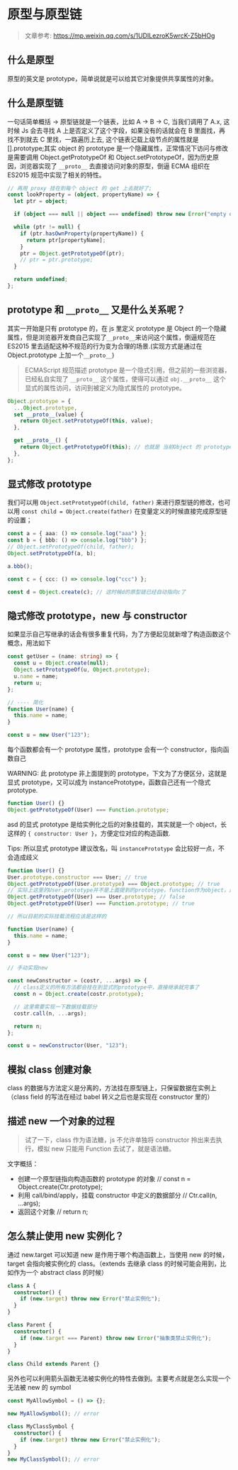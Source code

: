 # 原型与原型链

> 文章参考: https://mp.weixin.qq.com/s/1UDILezroK5wrcK-Z5bHOg

## 什么是原型

原型的英文是 prototype，简单说就是可以给其它对象提供共享属性的对象。

## 什么是原型链

一句话简单概括 -> 原型链就是一个链表，比如 A -> B -> C, 当我们调用了 A.x, 这时候 Js 会去寻找 A 上是否定义了这个字段，如果没有的话就会在 B 里面找，再找不到就去 C 里找，一路遍历上去, 这个链表记载上级节点的属性就是 [].prototype;其实 object 的 prototype 是一个隐藏属性，正常情况下访问与修改是需要调用 Object.getPrototypeOf 和 Object.setPrototypeOf，因为历史原因，浏览器实现了 `__proto__` 去直接访问对象的原型，倒逼 ECMA 组织在 ES2015 规范中实现了相关的特性。

```ts
// 再用 proxy 挂在到每个 object 的 get 上去就好了;
const lookProperty = (object, propertyName) => {
  let ptr = object;

  if (object === null || object === undefined) throw new Error("empty object");

  while (ptr != null) {
    if (ptr.hasOwnProperty(propertyName)) {
      return ptr[propertyName];
    }
    ptr = Object.getPrototypeOf(ptr);
    // ptr = ptr.prototype;
  }

  return undefined;
};
```

## prototype 和 `__proto__` 又是什么关系呢？

其实一开始是只有 prototype 的，在 js 里定义 prototype 是 Object 的一个隐藏属性，但是浏览器开发商自己实现了`__proto__`来访问这个属性，倒逼规范在 ES2015 里去适配这种不规范的行为变为合理的场景.(实现方式是通过在 Object.prototype 上加一个`__proto__`)

> ECMAScript 规范描述 prototype 是一个隐式引用，但之前的一些浏览器，已经私自实现了 `__proto__` 这个属性，使得可以通过 `obj.__proto__` 这个显式的属性访问，访问到被定义为隐式属性的 prototype。

```ts
Object.prototype = {
  ...Object.prototype,
  set __proto__(value) {
    return Object.setPrototypeOf(this, value);
  },

  get __proto__() {
    return Object.getPrototypeOf(this); // 也就是 当前Object 的 prototype
  },
};
```

## 显式修改 prototype

我们可以用 `Object.setPrototypeOf(child, father)` 来进行原型链的修改，也可以用 `const child = Object.create(father)` 在变量定义的时候直接完成原型链的设置；

```ts
const a = { aaa: () => console.log("aaa") };
const b = { bbb: () => console.log("bbb") };
// Object.setPrototypeOf(child, father);
Object.setPrototypeOf(a, b);

a.bbb();

const c = { ccc: () => console.log("ccc") };

const d = Object.create(c); // 这时候d的原型链已经自动指向c了
```

## 隐式修改 prototype，new 与 constructor

如果显示自己写继承的话会有很多重复代码，为了方便起见就新增了构造函数这个概念，用法如下

```ts
const getUser = (name: string) => {
  const u = Object.create(null);
  Object.setPrototypeOf(u, Object.prototype);
  u.name = name;
  return u;
};

// ---- 简化
function User(name) {
  this.name = name;
}

const u = new User("123");
```

每个函数都会有一个 prototype 属性，prototype 会有一个 constructor，指向函数自己

WARNING: 此 prototype 非上面提到的 prototype，下文为了方便区分，这就是显式 prototype，又可以成为 instancePrototype，函数自己还有一个隐式 prototype.

```ts
function User() {}
Object.getPrototypeOf(User) === Function.prototype;
```

asd 的显式 prototype 是给实例化之后的对象挂载的，其实就是一个 object，长这样的 `{ constructor: User }`，方便定位对应的构造函数.

Tips: 所以显式 prototype 建议改名，叫 `instancePrototype` 会比较好一点，不会造成歧义

```ts
function User() {}
User.prototype.constructor === User; // true
Object.getPrototypeOf(User.prototype) === Object.prototype; // true
// 实际上这里的User.prototype并不是上面提到的prototype，function作为object，还有一个隐藏的prototype
Object.getPrototypeOf(User) === User.prototype; // false
Object.getPrototypeOf(User) === Function.prototype; // true

// 所以目前的实际挂载流程应该是这样的

function User(name) {
  this.name = name;
}

const u = new User("123");

// 手动实现new

const newConstructor = (costr, ...args) => {
  // class定义的所有方法都会挂在到显式的prototype中，直接继承就完事了
  const n = Object.create(costr.prototype);

  // 这里需要实现一下数据挂载部分
  costr.call(n, ...args);

  return n;
};

const u = newConstructor(User, "123");
```

## 模拟 class 创建对象

class 的数据与方法定义是分离的，方法挂在原型链上，只保留数据在实例上（class field 的写法在经过 babel 转义之后也是实现在 constructor 里的）

## 描述 new 一个对象的过程

> 试了一下，class 作为语法糖，js 不允许单独将 constructor 拎出来去执行，模拟 new 只能用 Function 去试了，就是语法糖。

文字概括：

- 创建一个原型链指向构造函数的 prototype 的对象 // const n = Object.create(Ctr.prototype);
- 利用 call/bind/apply，挂载 constructor 中定义的数据部分 // Ctr.call(n, ...args);
- 返回这个对象 // return n;

## 怎么禁止使用 new 实例化？

通过 new.target 可以知道 new 是作用于哪个构造函数上，当使用 new 的时候，target 会指向被实例化的 class。（extends 去继承 class 的时候可能会用到，比如作为一个 abstract class 的时候）

```ts
class A {
  constructor() {
    if (new.target) throw new Error("禁止实例化");
  }
}

class Parent {
  constructor() {
    if (new.target === Parent) throw new Error("抽象类禁止实例化");
  }
}

class Child extends Parent {}
```

另外也可以利用箭头函数无法被实例化的特性去做到。主要考点就是怎么实现一个无法被 new 的 symbol

```ts
const MyAllowSymbol = () => {};

new MyAllowSymbol(); // error

class MyClassSymbol {
  constructor() {
    if (new.target) throw new Error("禁止实例化");
  }
}
new MyClassSymbol(); // error

```
